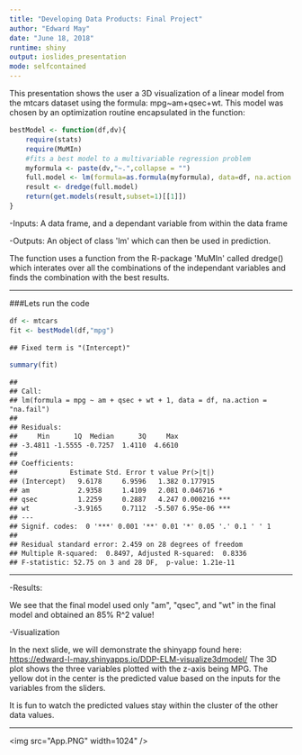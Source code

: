 ```yaml
---
title: "Developing Data Products: Final Project"
author: "Edward May"
date: "June 18, 2018"
runtime: shiny
output: ioslides_presentation
mode: selfcontained
---
```



This presentation shows the user a 3D visualization of a linear model from the mtcars dataset using the formula: mpg~am+qsec+wt.  This model was chosen by an optimization routine encapsulated in the function:

```r
bestModel <- function(df,dv){
    require(stats)
    require(MuMIn)
    #fits a best model to a multivariable regression problem
    myformula <- paste(dv,"~.",collapse = "")
    full.model <- lm(formula=as.formula(myformula), data=df, na.action = "na.fail")
    result <- dredge(full.model)
    return(get.models(result,subset=1)[[1]])
}
```   
-Inputs: A data frame, and a dependant variable from within the data frame
    
-Outputs: An object of class 'lm' which can then be used in prediction. 

The function uses a function from the R-package 'MuMIn' called dredge() which interates over all the combinations of the independant variables and finds the combination with the best results.

---

###Lets run the code


```r
df <- mtcars
fit <- bestModel(df,"mpg")
```

```
## Fixed term is "(Intercept)"
```

```r
summary(fit)
```

```
## 
## Call:
## lm(formula = mpg ~ am + qsec + wt + 1, data = df, na.action = "na.fail")
## 
## Residuals:
##     Min      1Q  Median      3Q     Max 
## -3.4811 -1.5555 -0.7257  1.4110  4.6610 
## 
## Coefficients:
##             Estimate Std. Error t value Pr(>|t|)    
## (Intercept)   9.6178     6.9596   1.382 0.177915    
## am            2.9358     1.4109   2.081 0.046716 *  
## qsec          1.2259     0.2887   4.247 0.000216 ***
## wt           -3.9165     0.7112  -5.507 6.95e-06 ***
## ---
## Signif. codes:  0 '***' 0.001 '**' 0.01 '*' 0.05 '.' 0.1 ' ' 1
## 
## Residual standard error: 2.459 on 28 degrees of freedom
## Multiple R-squared:  0.8497,	Adjusted R-squared:  0.8336 
## F-statistic: 52.75 on 3 and 28 DF,  p-value: 1.21e-11
```

---

-Results:

We see that the final model used only "am", "qsec", and "wt" in the final model and obtained an 85% R^2 value!

-Visualization

In the next slide, we will demonstrate the shinyapp found here:
<https://edward-l-may.shinyapps.io/DDP-ELM-visualize3dmodel/>
The 3D plot shows the three variables plotted with the z-axis being MPG.  The yellow dot in the center is the predicted value based on the inputs for the variables from the sliders.

It is fun to watch the predicted values stay within the cluster of the other data values.

---

<img src="App.PNG" width=1024" />
